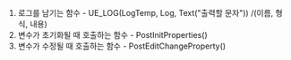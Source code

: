 1. 로그를 남기는 함수 - UE_LOG(LogTemp, Log, Text("출력할 문자")) /(이름, 형식, 내용)
2. 변수가 초기화될 때 호출하는 함수 - PostInitProperties()
3. 변수가 수정될 때 호출하는 함수 - PostEditChangeProperty()